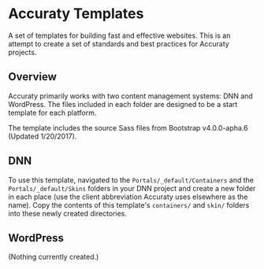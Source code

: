 # Accuraty Templates

A set of templates for building fast and effective websites. This is an attempt to create a set of standards and best practices for Accuraty projects.

## Overview

Accuraty primarily works with two content management systems: DNN and WordPress. The files included in each folder are designed to be a start template for each platform.

The template includes the source Sass files from Bootstrap v4.0.0-apha.6 (Updated 1/20/2017).

## DNN

To use this template, navigated to the `Portals/_default/Containers` and the `Portals/_default/Skins` folders in your DNN project and create a new folder in each place (use the client abbreviation Accuraty uses elsewhere as the name). Copy the contents of this template's `containers/` and `skin/` folders into these newly created directories.

## WordPress

(Nothing currently created.)
